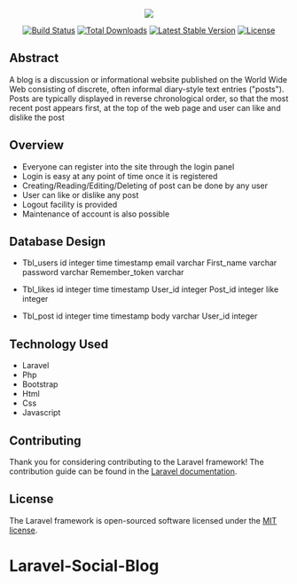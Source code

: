 <p align="center"><img src="https://laravel.com/assets/img/components/logo-laravel.svg"></p>

<p align="center">
<a href="https://travis-ci.org/laravel/framework"><img src="https://travis-ci.org/laravel/framework.svg" alt="Build Status"></a>
<a href="https://packagist.org/packages/laravel/framework"><img src="https://poser.pugx.org/laravel/framework/d/total.svg" alt="Total Downloads"></a>
<a href="https://packagist.org/packages/laravel/framework"><img src="https://poser.pugx.org/laravel/framework/v/stable.svg" alt="Latest Stable Version"></a>
<a href="https://packagist.org/packages/laravel/framework"><img src="https://poser.pugx.org/laravel/framework/license.svg" alt="License"></a>
</p>

## Abstract
A blog  is a discussion or informational website published on the World Wide Web consisting of discrete, often informal diary-style text entries ("posts"). Posts are typically displayed in reverse chronological order, so that the most recent post appears first, at the top of the web page and user can like and dislike the post 


## Overview
-	Everyone can register into the site through the login panel
-	Login is easy  at any point of time once it is registered
-	Creating/Reading/Editing/Deleting of post  can be done by any user 
-	User can like or dislike any post 
-	Logout facility is provided
-	Maintenance of account is also  possible

## Database Design
 - Tbl_users
    id	            integer
    time	          timestamp
    email     	    varchar
    First_name	    varchar
    password	      varchar
    Remember_token	varchar
 - Tbl_likes
    id	            integer
    time	          timestamp
    User_id	        integer
    Post_id	        integer
    like	          integer
  
 - Tbl_post
    id	            integer
    time	          timestamp
    body	          varchar
    User_id	        integer
## Technology Used
 - Laravel
 - Php
 - Bootstrap
 - Html
 - Css
 - Javascript


## Contributing

Thank you for considering contributing to the Laravel framework! The contribution guide can be found in the [Laravel documentation](http://laravel.com/docs/contributions).



## License

The Laravel framework is open-sourced software licensed under the [MIT license](http://opensource.org/licenses/MIT).
# Laravel-Social-Blog
